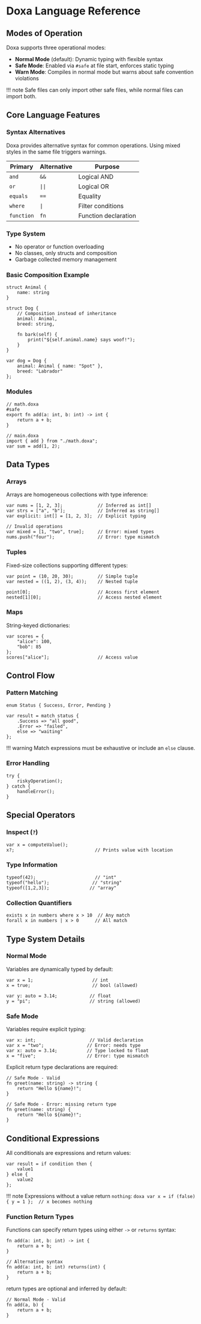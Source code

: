 # Doxa Language Reference

## Modes of Operation

Doxa supports three operational modes:

- **Normal Mode** (default): Dynamic typing with flexible syntax
- **Safe Mode**: Enabled via `#safe` at file start, enforces static typing
- **Warn Mode**: Compiles in normal mode but warns about safe convention violations

!!! note
Safe files can only import other safe files, while normal files can import both.

## Core Language Features

### Syntax Alternatives

Doxa provides alternative syntax for common operations. Using mixed styles in the same file triggers warnings.

| Primary    | Alternative | Purpose              |
| ---------- | ----------- | -------------------- |
| `and`      | `&&`        | Logical AND          |
| `or`       | `\|\|`      | Logical OR           |
| `equals`   | `==`        | Equality             |
| `where`    | `\|`        | Filter conditions    |
| `function` | `fn`        | Function declaration |

### Type System

- No operator or function overloading
- No classes, only structs and composition
- Garbage collected memory management

### Basic Composition Example

```doxa
struct Animal {
    name: string
}

struct Dog {
    // Composition instead of inheritance
    animal: Animal,
    breed: string,

    fn bark(self) {
        print("${self.animal.name} says woof!");
    }
}

var dog = Dog {
    animal: Animal { name: "Spot" },
    breed: "Labrador"
};
```

### Modules

```doxa
// math.doxa
#safe
export fn add(a: int, b: int) -> int {
    return a + b;
}

// main.doxa
import { add } from "./math.doxa";
var sum = add(1, 2);
```

## Data Types

### Arrays

Arrays are homogeneous collections with type inference:

```doxa
var nums = [1, 2, 3];             // Inferred as int[]
var strs = ["a", "b"];            // Inferred as string[]
var explicit: int[] = [1, 2, 3];  // Explicit typing

// Invalid operations
var mixed = [1, "two", true];     // Error: mixed types
nums.push("four");                // Error: type mismatch
```

### Tuples

Fixed-size collections supporting different types:

```doxa
var point = (10, 20, 30);         // Simple tuple
var nested = ((1, 2), (3, 4));    // Nested tuple

point[0];                         // Access first element
nested[1][0];                     // Access nested element
```

### Maps

String-keyed dictionaries:

```doxa
var scores = {
    "alice": 100,
    "bob": 85
};
scores["alice"];                  // Access value
```

## Control Flow

### Pattern Matching

```doxa
enum Status { Success, Error, Pending }

var result = match status {
    .Success => "all good",
    .Error => "failed",
    else => "waiting"
};
```

!!! warning
Match expressions must be exhaustive or include an `else` clause.

### Error Handling

```doxa
try {
    riskyOperation();
} catch {
    handleError();
}
```

## Special Operators

### Inspect (`?`)

```doxa
var x = computeValue();
x?;                              // Prints value with location
```

### Type Information

```doxa
typeof(42);                      // "int"
typeof("hello");                // "string"
typeof([1,2,3]);               // "array"
```

### Collection Quantifiers

```doxa
exists x in numbers where x > 10  // Any match
forall x in numbers | x > 0      // All match
```

## Type System Details

### Normal Mode

Variables are dynamically typed by default:

```doxa
var x = 1;                      // int
x = true;                       // bool (allowed)

var y: auto = 3.14;            // float
y = "pi";                      // string (allowed)
```

### Safe Mode

Variables require explicit typing:

```doxa
var x: int;                    // Valid declaration
var x = "two";                // Error: needs type
var x: auto = 3.14;           // Type locked to float
x = "five";                   // Error: type mismatch
```

Explicit return type declarations are required:

```doxa
// Safe Mode - Valid
fn greet(name: string) -> string {
    return "Hello ${name}!";
}

// Safe Mode - Error: missing return type
fn greet(name: string) {
    return "Hello ${name}!";
}
```

## Conditional Expressions

All conditionals are expressions and return values:

```doxa
var result = if condition then {
    value1
} else {
    value2
};
```

!!! note
Expressions without a value return `nothing`:
`doxa
    var x = if (false) { y = 1 };  // x becomes nothing
    `

### Function Return Types

Functions can specify return types using either `->` or `returns` syntax:

```doxa
fn add(a: int, b: int) -> int {
    return a + b;
}

// Alternative syntax
fn add(a: int, b: int) returns(int) {
    return a + b;
}
```

return types are optional and inferred by default:

```doxa
// Normal Mode - Valid
fn add(a, b) {
    return a + b;
}
```

